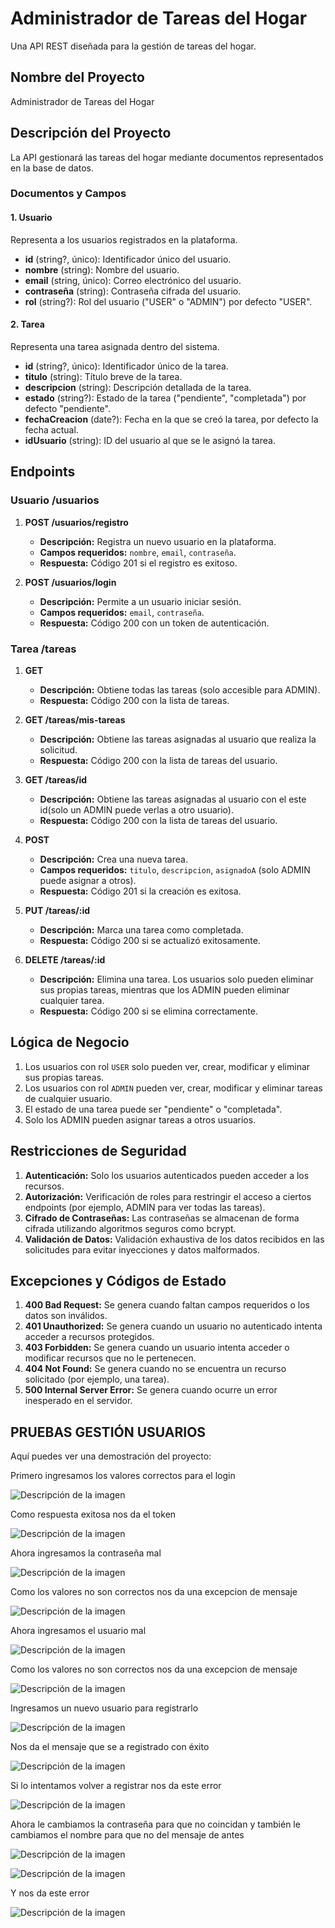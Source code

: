 # Administrador de Tareas del Hogar

Una API REST diseñada para la gestión de tareas del hogar. 

## Nombre del Proyecto
Administrador de Tareas del Hogar

## Descripción del Proyecto
La API gestionará las tareas del hogar mediante documentos representados en la base de datos.

### Documentos y Campos

#### 1. Usuario
Representa a los usuarios registrados en la plataforma.
- **id** (string?, único): Identificador único del usuario.
- **nombre** (string): Nombre del usuario.
- **email** (string, único): Correo electrónico del usuario.
- **contraseña** (string): Contraseña cifrada del usuario.
- **rol** (string?): Rol del usuario ("USER" o "ADMIN") por defecto "USER".

#### 2. Tarea
Representa una tarea asignada dentro del sistema.
- **id** (string?, único): Identificador único de la tarea.
- **titulo** (string): Título breve de la tarea.
- **descripcion** (string): Descripción detallada de la tarea.
- **estado** (string?): Estado de la tarea ("pendiente", "completada") por defecto "pendiente".
- **fechaCreacion** (date?): Fecha en la que se creó la tarea, por defecto la fecha actual.
- **idUsuario** (string): ID del usuario al que se le asignó la tarea.

## Endpoints

### Usuario /usuarios

1. **POST /usuarios/registro**
   - **Descripción:** Registra un nuevo usuario en la plataforma.
   - **Campos requeridos:** `nombre`, `email`, `contraseña`.
   - **Respuesta:** Código 201 si el registro es exitoso.

2. **POST /usuarios/login**
   - **Descripción:** Permite a un usuario iniciar sesión.
   - **Campos requeridos:** `email`, `contraseña`.
   - **Respuesta:** Código 200 con un token de autenticación.

### Tarea /tareas

1. **GET**
   - **Descripción:** Obtiene todas las tareas (solo accesible para ADMIN).
   - **Respuesta:** Código 200 con la lista de tareas.

2. **GET /tareas/mis-tareas**
   - **Descripción:** Obtiene las tareas asignadas al usuario que realiza la solicitud.
   - **Respuesta:** Código 200 con la lista de tareas del usuario.
      
3. **GET /tareas/id**
   - **Descripción:** Obtiene las tareas asignadas al usuario con el este id(solo un ADMIN puede verlas a otro usuario).
   - **Respuesta:** Código 200 con la lista de tareas del usuario.

4. **POST**
   - **Descripción:** Crea una nueva tarea.
   - **Campos requeridos:** `titulo`, `descripcion`, `asignadoA` (solo ADMIN puede asignar a otros).
   - **Respuesta:** Código 201 si la creación es exitosa.

5. **PUT /tareas/:id**
   - **Descripción:** Marca una tarea como completada.
   - **Respuesta:** Código 200 si se actualizó exitosamente.

6. **DELETE /tareas/:id**
   - **Descripción:** Elimina una tarea. Los usuarios solo pueden eliminar sus propias tareas, mientras que los ADMIN pueden eliminar cualquier tarea.
   - **Respuesta:** Código 200 si se elimina correctamente.

## Lógica de Negocio

1. Los usuarios con rol `USER` solo pueden ver, crear, modificar y eliminar sus propias tareas.
2. Los usuarios con rol `ADMIN` pueden ver, crear, modificar y eliminar tareas de cualquier usuario.
3. El estado de una tarea puede ser "pendiente" o "completada".
4. Solo los ADMIN pueden asignar tareas a otros usuarios.

## Restricciones de Seguridad

1. **Autenticación:** Solo los usuarios autenticados pueden acceder a los recursos.
2. **Autorización:** Verificación de roles para restringir el acceso a ciertos endpoints (por ejemplo, ADMIN para ver todas las tareas).
3. **Cifrado de Contraseñas:** Las contraseñas se almacenan de forma cifrada utilizando algoritmos seguros como bcrypt.
4. **Validación de Datos:** Validación exhaustiva de los datos recibidos en las solicitudes para evitar inyecciones y datos malformados.

## Excepciones y Códigos de Estado

1. **400 Bad Request:** Se genera cuando faltan campos requeridos o los datos son inválidos.
2. **401 Unauthorized:** Se genera cuando un usuario no autenticado intenta acceder a recursos protegidos.
3. **403 Forbidden:** Se genera cuando un usuario intenta acceder o modificar recursos que no le pertenecen.
4. **404 Not Found:** Se genera cuando no se encuentra un recurso solicitado (por ejemplo, una tarea).
5. **500 Internal Server Error:** Se genera cuando ocurre un error inesperado en el servidor.



## PRUEBAS GESTIÓN USUARIOS
Aquí puedes ver una demostración del proyecto:

Primero ingresamos los valores correctos para el login

![Descripción de la imagen](src/main/resources/pruebas/loginG.png)

Como respuesta exitosa nos da el token

![Descripción de la imagen](src/main/resources/pruebas/loginG1.png)

Ahora ingresamos la contraseña mal

![Descripción de la imagen](src/main/resources/pruebas/loginB.png)

Como los valores no son correctos nos da una excepcion de mensaje

![Descripción de la imagen](src/main/resources/pruebas/loginB1.png)

Ahora ingresamos el usuario mal


![Descripción de la imagen](src/main/resources/pruebas/loginB2.png)

Como los valores no son correctos nos da una excepcion de mensaje


![Descripción de la imagen](src/main/resources/pruebas/loginB3.png)


Ingresamos un nuevo usuario para registrarlo

![Descripción de la imagen](src/main/resources/pruebas/registerG.png)

Nos da el mensaje que se a registrado con éxito

![Descripción de la imagen](src/main/resources/pruebas/registerG1.png)

Si lo intentamos volver a registrar nos da este error

![Descripción de la imagen](src/main/resources/pruebas/registerB.png)

Ahora le cambiamos la contraseña para que no coincidan y también le cambiamos el nombre para que no del mensaje de antes

![Descripción de la imagen](src/main/resources/pruebas/registerB1.png)


![Descripción de la imagen](src/main/resources/pruebas/registerB2.png)

Y nos da este error 

![Descripción de la imagen](src/main/resources/pruebas/registerB3.png)
